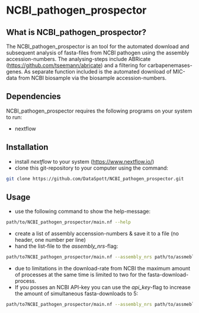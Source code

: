 # NCBI_pathogen_prospector

## What is NCBI_pathogen_prospector?

The NCBI_pathogen_prospector is an tool for the automated download and subsequent analysis of fasta-files from NCBI pathogen using the assembly accession-numbers. The analysing-steps include ABRicate (https://github.com/tseemann/abricate) and a filtering for carbapenemases-genes. 
As separate function included is the automated download of MIC-data from NCBI biosample via the biosample accession-numbers.

## Dependencies

NCBI_pathogen_prospector requires the following programs on your system to run:
* nextflow

## Installation

* install *nextflow* to your system (https://www.nextflow.io/)
* clone this git-repository to your computer using the command:
```bash
git clone https://github.com/DataSpott/NCBI_pathogen_prospector.git
```

## Usage

* use the following command to show the help-message:
```bash
path/to/NCBI_pathogen_prospector/main.nf --help
```
* create a list of assembly accenssion-numbers & save it to a file (no header, one number per line)
* hand the list-file to the *assembly_nrs*-flag:
```bash
path/to7NCBI_pathogen_prospector/main.nf --assembly_nrs path/to/assmebly_nr_list.file
```

* due to limitations in the download-rate from NCBI the maximum amount of processes at the same time is limited to two for the fasta-download-process.
* If you posses an NCBI API-key you can use the *api_key*-flag to increase the amount of simultaneous fasta-downloads to 5:
```bash
path/to7NCBI_pathogen_prospector/main.nf --assembly_nrs path/to/assmebly_nr_list.file --api_key "your_api_key"
```
